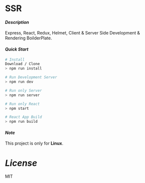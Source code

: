 # SSR

#### _Description_

Express, React, Redux, Helmet, Client & Server Side Development & Rendering BoilderPlate.


#### _Quick Start_

```bash
# Install
Download / Clone
> npm run install

# Run Development Server
> npm run dev

# Run only Server
> npm run server

# Run only React
> npm start

# React App Build
> npm run build
```


#### _Note_

This project is only for **Linux**.


# _License_

MIT